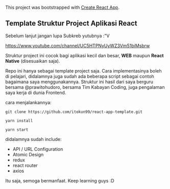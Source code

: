 This project was bootstrapped with [Create React App](https://github.com/facebook/create-react-app).

## Template Struktur Project Aplikasi React

Sebelum lanjut jangan lupa Subkreb yutubnya :"V 

https://www.youtube.com/channel/UC5HTPNyUyWZ3Vm51biMsbrw

Struktur project ini cocok bagi aplikasi kecil dan besar, <strong>WEB</strong> maupun <strong>React Native</strong> (disesuaikan saja).

Repo ini hanya sebagai template project saja. Cara implementasinya boleh di pelajari, didalamnya juga sudah ada beberapa script sebagai contoh bagaimana saya menggunakannya. Struktur ini hasil dari saya berguru bersama @prawitohudoro, bersama Tim Kabayan Coding, juga pengalaman saya kerja di dunia Frontend.

cara menjalankannya:

`git clone https://github.com/itokun99/react-app-template.git`

`yarn install`

`yarn start`

didalamnya sudah include:
- API / URL Configuration
- Atomic Design
- redux
- react router
- axios

Itu saja, semoga bermanfaat.
Keep learning guys :D
